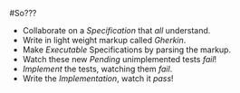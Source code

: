 #So???

<ul>
	<li class="fragment highlight-blue">Collaborate on a <em>Specification</em> that <em>all</em> understand.</li>
	<li class="fragment highlight-blue">Write in light weight markup called <em>Gherkin</em>.</li>
	<li class="fragment highlight-blue">Make <em>Executable</em> Specifications by parsing the markup.</li>
	<li class="fragment highlight-blue">Watch these new <em>Pending</em> unimplemented tests <em>fail</em>!</li>
	<li class="fragment highlight-blue"><em>Implement</em> the tests, watching them <em>fail</em>.</li>
 	<li class="fragment highlight-blue">Write the <em>Implementation</em>, watch it <em>pass</em>!</li>
</ul>